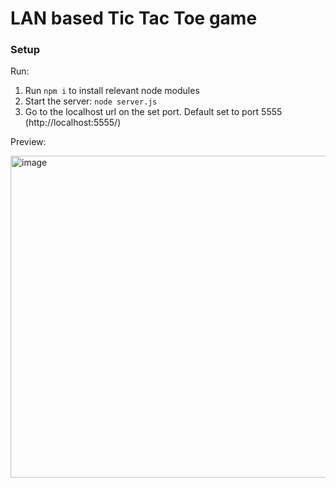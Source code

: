# LAN based Tic Tac Toe game

### Setup

Run: 
1. Run `npm i` to install relevant node modules
2. Start the server: `node server.js`
3. Go to the localhost url on the set port. Default set to port 5555 (http://localhost:5555/)

Preview:

<img width="515" alt="image" src="https://github.com/user-attachments/assets/48287144-9061-41cd-b363-d9111623cf01" />

